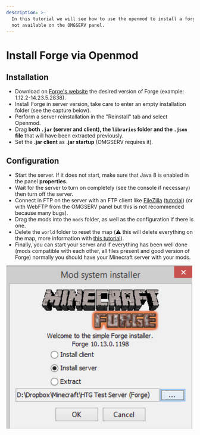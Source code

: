 ```yaml
---
description: >-
  In this tutorial we will see how to use the openmod to install a forge version
  not available on the OMGSERV panel.
---
```


# Install Forge via Openmod

## Installation

* Download on [Forge's website](http://files.minecraftforge.net) the desired version of Forge \(example: 1.12.2-14.23.5.2838\).
* Install Forge in server version, take care to enter an empty installation folder \(see the capture below\).
* Perform a server reinstallation in the "Reinstall" tab and select Openmod.
* Drag **both `.jar` \(server and client\), the `libraries` folder and the `.json` file** that will have been extracted previously.
* Set the **.jar client** as **.jar startup** \(OMGSERV requires it\).

## Configuration

* Start the server. If it does not start, make sure that Java 8 is enabled in the panel **properties**.
* Wait for the server to turn on completely \(see the console if necessary\) then turn off the server.
* Connect in FTP on the server with an FTP client like [FileZilla](https://filezilla-project.org/download.php?type=client) \([tutorial](https://www.omgserv.com/en/faq-minecraft/how_to_create_and_use_ftp_acces-86/)\) \(or with WebFTP from the OMGSERV panel but this is not recommended because many bugs\). 
* Drag the mods into the `mods` folder, as well as the configuration if there is one.
* Delete the `world` folder to reset the map \(⚠️ this will delete everything on the map, more information with [this tutorial](https://docs.idelya-network.fr/minecraft/dois-je-supprimer-mon-monde)\).
* Finally, you can start your server and if everything has been well done \(mods compatible with each other, all files present and good version of Forge\) normally you should have your Minecraft server with your mods.

![](../.gitbook/assets/small_capture_d_ecran_2021_01_13_a_14_26_55_49c6053892.png)

